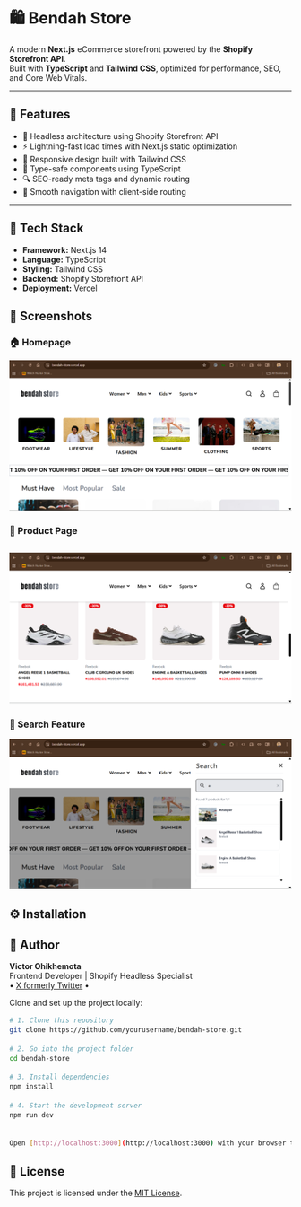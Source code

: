 # 🛍️ Bendah Store

A modern **Next.js** eCommerce storefront powered by the **Shopify Storefront API**.  
Built with **TypeScript** and **Tailwind CSS**, optimized for performance, SEO, and Core Web Vitals.

---

## 🚀 Features

- 🧩 Headless architecture using Shopify Storefront API
- ⚡ Lightning-fast load times with Next.js static optimization
- 💅 Responsive design built with Tailwind CSS
- 🧠 Type-safe components using TypeScript
- 🔍 SEO-ready meta tags and dynamic routing
- 🧭 Smooth navigation with client-side routing

---

## 🧠 Tech Stack

- **Framework:** Next.js 14
- **Language:** TypeScript
- **Styling:** Tailwind CSS
- **Backend:** Shopify Storefront API
- **Deployment:** Vercel

## 📸 Screenshots

### 🏠 Homepage

![Bendah Store Homepage](./public/assets/Bendah%20Store%20Above%20The%20Fold.png)

### 🛒 Product Page

## ![Product Page](./public/assets/Bendah%20Store%20Product%20Page.png)

### 🛒 Search Feature

![Bendah Store Search Feature](./public/assets/Bendah%20Store%20Search%20Feature.png)

## ⚙️ Installation

## 👤 Author

**Victor Ohikhemota**  
Frontend Developer | Shopify Headless Specialist  
 • [X formerly Twitter](https://x.com/Ohikhemota_Vee) •

Clone and set up the project locally:

```bash
# 1. Clone this repository
git clone https://github.com/yourusername/bendah-store.git

# 2. Go into the project folder
cd bendah-store

# 3. Install dependencies
npm install

# 4. Start the development server
npm run dev


Open [http://localhost:3000](http://localhost:3000) with your browser to see the result.
```

## 🧾 License

This project is licensed under the [MIT License](LICENSE).
